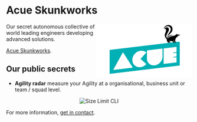 
# Acue Skunkworks

<img src="assets/Skunkworks_wbck.svg" alt="Acue Skunkworks logo" title="Acue Skunkworks" align="right" width="260" />

Our secret autonomous collective of world leading engineers developing advanced solutions.

[Acue Skunkworks](https://acue.io/skunkworks/). 

## Our public secrets

* **Agility radar** measure your Agility at a organisational, business unit or team / squad level.


<p align="center">
  <img src="./img/example.png" alt="Size Limit CLI" width="738">
</p>

For more information, [get in contact](https://acue.io/get-in-touch/).